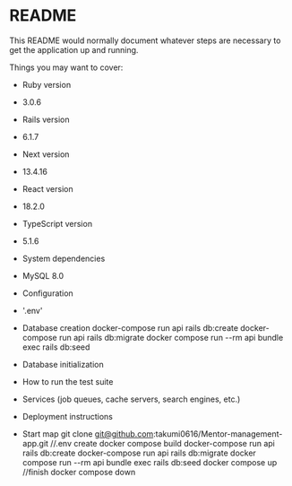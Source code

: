 # README

This README would normally document whatever steps are necessary to get the
application up and running.

Things you may want to cover:

* Ruby version
- 3.0.6

* Rails version
- 6.1.7

* Next version
- 13.4.16

* React version
- 18.2.0

* TypeScript version
- 5.1.6

* System dependencies
- MySQL 8.0

* Configuration
- '.env'

* Database creation
docker-compose run api rails db:create
docker-compose run api rails db:migrate
docker compose run --rm api bundle exec rails db:seed

* Database initialization

* How to run the test suite

* Services (job queues, cache servers, search engines, etc.)

* Deployment instructions

* Start map
git clone git@github.com:takumi0616/Mentor-management-app.git
//.env create
docker compose build
docker-compose run api rails db:create
docker-compose run api rails db:migrate
docker compose run --rm api bundle exec rails db:seed
docker compose up
//finish docker compose down
